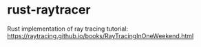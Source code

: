 # rust-raytracer

Rust implementation of ray tracing tutorial: https://raytracing.github.io/books/RayTracingInOneWeekend.html
